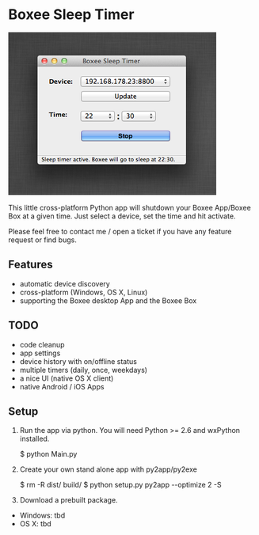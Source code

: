 # Boxee Sleep Timer

<img src="https://github.com/d-a-n/boxee-box-sleep-timer/raw/master/assets/screenshot.png"/>

This little cross-platform Python app will shutdown your Boxee App/Boxee Box at a given time. Just select a device, set the time and hit activate.

Please feel free to contact me / open a ticket if you have any feature request or find bugs.


## Features

* automatic device discovery
* cross-platform (Windows, OS X, Linux)
* supporting the Boxee desktop App and the Boxee Box


## TODO

* code cleanup
* app settings
* device history with on/offline status
* multiple timers (daily, once, weekdays)
* a nice UI (native OS X client)
* native Android / iOS Apps


## Setup

1. Run the app via python. You will need Python >= 2.6 and wxPython installed.

    $ python Main.py

2. Create your own stand alone app with py2app/py2exe

    $ rm -R dist/ build/
    $ python setup.py py2app --optimize 2 -S

3. Download a prebuilt package.
  * Windows: tbd
  * OS X: tbd


